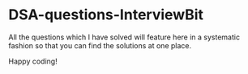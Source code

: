 # DSA-questions-InterviewBit

All the questions which I have solved will feature here in a systematic fashion so that you can find the solutions at one place.

Happy coding!
